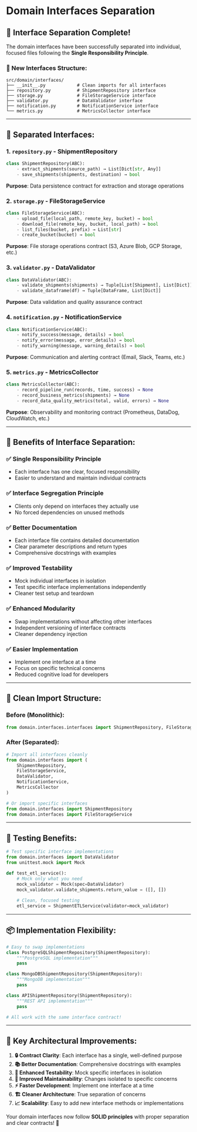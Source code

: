 # Domain Interfaces Separation

## 🎯 **Interface Separation Complete!**

The domain interfaces have been successfully separated into individual, focused files following the **Single Responsibility Principle**.

### **📁 New Interfaces Structure:**

```
src/domain/interfaces/
├── __init__.py            # Clean imports for all interfaces
├── repository.py          # ShipmentRepository interface
├── storage.py             # FileStorageService interface  
├── validator.py           # DataValidator interface
├── notification.py        # NotificationService interface
└── metrics.py             # MetricsCollector interface
```

---

## 🔌 **Separated Interfaces:**

### **1. `repository.py` - ShipmentRepository**
```python
class ShipmentRepository(ABC):
    - extract_shipments(source_path) → List[Dict[str, Any]]
    - save_shipments(shipments, destination) → bool
```
**Purpose**: Data persistence contract for extraction and storage operations

### **2. `storage.py` - FileStorageService** 
```python
class FileStorageService(ABC):
    - upload_file(local_path, remote_key, bucket) → bool
    - download_file(remote_key, bucket, local_path) → bool  
    - list_files(bucket, prefix) → List[str]
    - create_bucket(bucket) → bool
```
**Purpose**: File storage operations contract (S3, Azure Blob, GCP Storage, etc.)

### **3. `validator.py` - DataValidator**
```python
class DataValidator(ABC):
    - validate_shipments(shipments) → Tuple[List[Shipment], List[Dict]]
    - validate_dataframe(df) → Tuple[DataFrame, List[Dict]]
```
**Purpose**: Data validation and quality assurance contract

### **4. `notification.py` - NotificationService**
```python  
class NotificationService(ABC):
    - notify_success(message, details) → bool
    - notify_error(message, error_details) → bool
    - notify_warning(message, warning_details) → bool
```
**Purpose**: Communication and alerting contract (Email, Slack, Teams, etc.)

### **5. `metrics.py` - MetricsCollector**
```python
class MetricsCollector(ABC):
    - record_pipeline_run(records, time, success) → None
    - record_business_metrics(shipments) → None  
    - record_data_quality_metrics(total, valid, errors) → None
```
**Purpose**: Observability and monitoring contract (Prometheus, DataDog, CloudWatch, etc.)

---

## 🚀 **Benefits of Interface Separation:**

### ✅ **Single Responsibility Principle**
- Each interface has one clear, focused responsibility
- Easier to understand and maintain individual contracts

### ✅ **Interface Segregation Principle**  
- Clients only depend on interfaces they actually use
- No forced dependencies on unused methods

### ✅ **Better Documentation**
- Each interface file contains detailed documentation
- Clear parameter descriptions and return types
- Comprehensive docstrings with examples

### ✅ **Improved Testability**
- Mock individual interfaces in isolation
- Test specific interface implementations independently
- Cleaner test setup and teardown

### ✅ **Enhanced Modularity**
- Swap implementations without affecting other interfaces
- Independent versioning of interface contracts
- Cleaner dependency injection

### ✅ **Easier Implementation**
- Implement one interface at a time
- Focus on specific technical concerns
- Reduced cognitive load for developers

---

## 🔄 **Clean Import Structure:**

### **Before** (Monolithic):
```python
from domain.interfaces.interfaces import ShipmentRepository, FileStorageService, DataValidator
```

### **After** (Separated):
```python
# Import all interfaces cleanly
from domain.interfaces import (
    ShipmentRepository,
    FileStorageService, 
    DataValidator,
    NotificationService,
    MetricsCollector
)

# Or import specific interfaces
from domain.interfaces import ShipmentRepository
from domain.interfaces import FileStorageService
```

---

## 🧪 **Testing Benefits:**

```python
# Test specific interface implementations
from domain.interfaces import DataValidator
from unittest.mock import Mock

def test_etl_service():
    # Mock only what you need
    mock_validator = Mock(spec=DataValidator)
    mock_validator.validate_shipments.return_value = ([], [])
    
    # Clean, focused testing
    etl_service = ShipmentETLService(validator=mock_validator)
```

---

## 📦 **Implementation Flexibility:**

```python
# Easy to swap implementations
class PostgreSQLShipmentRepository(ShipmentRepository):
    """PostgreSQL implementation"""
    pass

class MongoDBShipmentRepository(ShipmentRepository): 
    """MongoDB implementation"""
    pass

class APIShipmentRepository(ShipmentRepository):
    """REST API implementation"""  
    pass

# All work with the same interface contract!
```

---

## 🎯 **Key Architectural Improvements:**

1. **🔒 Contract Clarity**: Each interface has a single, well-defined purpose
2. **📚 Better Documentation**: Comprehensive docstrings with examples
3. **🧪 Enhanced Testability**: Mock specific interfaces in isolation  
4. **🔄 Improved Maintainability**: Changes isolated to specific concerns
5. **⚡ Faster Development**: Implement one interface at a time
6. **🏗️ Cleaner Architecture**: True separation of concerns
7. **📈 Scalability**: Easy to add new interface methods or implementations

Your domain interfaces now follow **SOLID principles** with proper separation and clear contracts! 🎉

